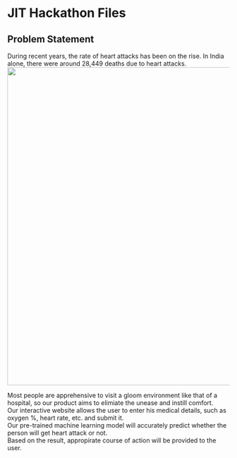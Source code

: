 # JIT Hackathon Files

## Problem Statement

During recent years, the rate of heart attacks has been on the rise.
In India alone, there were around 28,449 deaths due to heart attacks.
<img src="https://feeds.abplive.com/onecms/images/uploaded-images/2022/09/29/823c2256ec227344de7a73b8ef1075b61664420433584324_original.jpg" width="720px">

Most people are apprehensive to visit a gloom environment like that of a hospital, so our product aims to elimiate the unease and instill comfort.  
Our interactive website allows the user to enter his medical details, such as oxygen %, heart rate, etc. and submit it.  
Our pre-trained machine learning model will accurately predict whether the person will get heart attack or not.  
Based on the result, appropirate course of action will be provided to the user.
